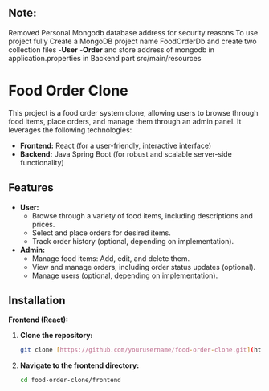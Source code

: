 ## Note:
Removed Personal Mongodb database address for security reasons 
To use project fully Create a MongoDB project name FoodOrderDb and create two collection files
-**User**
-**Order**
and store address of mongodb in application.properties in Backend part
src/main/resources

# Food Order Clone

This project is a food order system clone, allowing users to browse through food items, place orders, and manage them through an admin panel. It leverages the following technologies:

- **Frontend:** React (for a user-friendly, interactive interface)
- **Backend:** Java Spring Boot (for robust and scalable server-side functionality)

## Features

- **User:**
    - Browse through a variety of food items, including descriptions and prices.
    - Select and place orders for desired items.
    - Track order history (optional, depending on implementation).
- **Admin:**
    - Manage food items: Add, edit, and delete them.
    - View and manage orders, including order status updates (optional).
    - Manage users (optional, depending on implementation).

## Installation

**Frontend (React):**

1. **Clone the repository:**

   ```bash
   git clone [https://github.com/yourusername/food-order-clone.git](https://github.com/yourusername/food-order-clone.git)

2. **Navigate to the frontend directory:**

    ```bash
    cd food-order-clone/frontend
    
